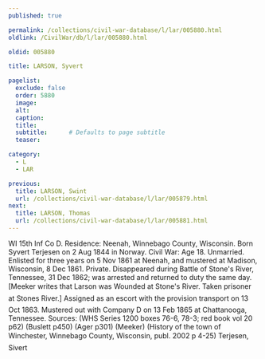 ```yaml
---
published: true

permalink: /collections/civil-war-database/l/lar/005880.html
oldlink: /CivilWar/db/l/lar/005880.html

oldid: 005880

title: LARSON, Syvert

pagelist:
  exclude: false
  order: 5880
  image: 
  alt:
  caption:
  title:
  subtitle:      # Defaults to page subtitle
  teaser:

category: 
  - L 
  - LAR

previous:
  title: LARSON, Swint
  url: /collections/civil-war-database/l/lar/005879.html  
next:
  title: LARSON, Thomas
  url: /collections/civil-war-database/l/lar/005881.html   
---
```

WI 15th Inf Co D. Residence: Neenah, Winnebago County, Wisconsin. Born Syvert Terjesen on 2 Aug 1844 in Norway. Civil War: Age 18. Unmarried. Enlisted for three years on 5 Nov 1861 at Neenah, and mustered at Madison, Wisconsin, 8 Dec 1861. Private. Disappeared during Battle of Stone&#39;s River, Tennessee, 31 Dec 1862; was arrested and returned to duty the same day. [Meeker writes that Larson was &#147;Wounded at Stone&#39;s River. Taken prisoner at Stone&#146;s River.&#148;] Assigned as an escort with the provision transport on 13 Oct 1863. Mustered out with Company D on 13 Feb 1865 at Chattanooga, Tennessee. Sources: (WHS Series 1200 boxes 76-6, 78-3; red book vol 20 p62) (Buslett p450) (Ager p301) (Meeker) (History of the town of Winchester, Winnebago County, Wisconsin, publ. 2002 p 4-25) &#147;Terjesen, Sivert&#148;